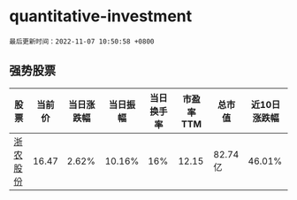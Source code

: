 # quantitative-investment

`最后更新时间：2022-11-07 10:50:58 +0800`

## 强势股票

|股票|当前价|当日涨跌幅|当日振幅|当日换手率|市盈率TTM|总市值|近10日涨跌幅|
|----|----|----|----|----|----|----|----|
|[浙农股份](https://xueqiu.com/S/SZ002758)|16.47|2.62%|10.16%|16%|12.15|82.74亿|46.01%|
